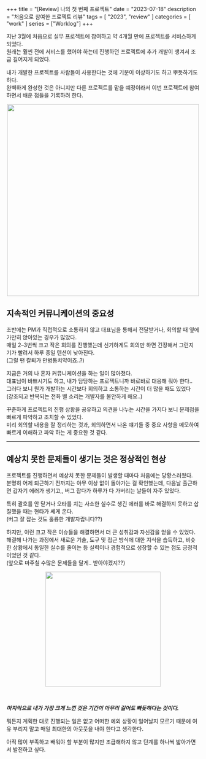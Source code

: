 +++
title = "[Review] 나의 첫 번째 프로젝트"
date = "2023-07-18"
description = "처음으로 참여한 프로젝트 리뷰"
tags = [
    "2023",
    "review"
]
categories = [
    "work"
]
series = ["Worklog"]
+++

지난 3월에 처음으로 실무 프로젝트에 참여하고 약 4개월 만에 프로젝트를 서비스하게 되었다. <br> 원래는 훨씬 전에 서비스를 했어야 하는데 진행하던 프로젝트에 추가 개발이 생겨서 조금 길어지게 되었다.

내가 개발한 프로젝트를 사람들이 사용한다는 것에 기분이 이상하기도 하고 뿌듯하기도 하다. <br> 완벽하게 완성한 것은 아니지만 다른 프로젝트를 맡을 예정이라서 이번 프로젝트에 참여하면서 배운 점들을 기록하려 한다.

<p align="center"><img src="https://github.com/kmseunh/blog/assets/105186724/9a1b787a-8c9b-4aa5-a102-a9238b530088" width="500"></p>

<!--more-->

## 지속적인 커뮤니케이션의 중요성

초반에는 PM과 직접적으로 소통하지 않고 대표님을 통해서 전달받거나, 회의할 때 옆에 가만히 앉아있는 경우가 많았다. <br> 매일 2–3번씩 크고 작은 회의를 진행했는데 신기하게도 회의만 하면 긴장해서 그런지 기가 빨려서 하루 종일 텐션이 낮아진다. <br> (그럴 땐 칼퇴가 만병통치약이죠..?)

지금은 거의 나 혼자 커뮤니케이션을 하는 일이 많아졌다. <br> 대표님이 바쁘시기도 하고, 내가 담당하는 프로젝트니까 바로바로 대응해 줘야 한다.. <br> 그러다 보니 뭔가 개발하는 시간보다 회의하고 소통하는 시간이 더 많을 때도 있었다<br> (강조되고 반복되는 전화 벨 소리는 개발자를 불안하게 해요..)

꾸준하게 프로젝트의 진행 상황을 공유하고 의견을 나누는 시간을 가지다 보니 문제점을 빠르게 파악하고 조치할 수 있었다. <br> 미리 회의할 내용을 잘 정리하는 것과, 회의하면서 나온 얘기들 중 중요 사항을 메모하여 빠르게 이해하고 파악 하는 게 중요한 것 같다.

<hr>

## 예상치 못한 문제들이 생기는 것은 정상적인 현상

프로젝트를 진행하면서 예상치 못한 문제들이 발생할 때마다 처음에는 당황스러웠다. <br> 분명히 어제 퇴근하기 전까지는 아무 이상 없이 돌아가는 걸 확인했는데, 다음날 출근하면 갑자기 에러가 생기고,, 버그 잡다가 하루가 다 가버리는 날들이 자주 있었다.

특히 괄호를 안 닫거나 오타를 치는 사소한 실수로 생긴 에러를 바로 해결하지 못하고 삽질했을 때는 현타가 쎄게 온다. <br> (버그 잘 잡는 것도 훌륭한 개발자랍니다??)

하지만, 이런 크고 작은 이슈들을 해결하면서 더 큰 성취감과 자신감을 얻을 수 있었다. <br> 해결해 나가는 과정에서 새로운 기술, 도구 및 접근 방식에 대한 지식을 습득하고, 비슷한 상황에서 동일한 실수를 줄이는 등 실력이나 경험적으로 성장할 수 있는 점도 긍정적이었던 것 같다. <br> (앞으로 마주칠 수많은 문제들을 달게.. 받아야겠지??)

<p align="center"><img src="https://github.com/kmseunh/blog/assets/105186724/94b27d1b-5428-4154-9074-fbdac5076008" width="300"></p>

<br>

**_마지막으로 내가 가장 크게 느낀 것은 기간이 아무리 길어도 빠듯하다는 것이다._** <br>

뭐든지 계획한 대로 진행되는 일은 없고 어떠한 예외 상황이 일어날지 모르기 때문에 여유 부리지 말고 매일 최대한의 아웃풋을 내야 한다고 생각한다.

아직 많이 부족하고 배워야 할 부분이 많지만 조급해하지 않고 단계를 하나씩 밟아가면서 발전하고 싶다.
